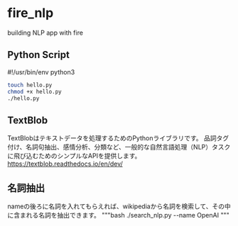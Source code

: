 # fire_nlp
building NLP app with fire

## Python Script

#!/usr/bin/env python3
```bash
touch hello.py
chmod +x hello.py
./hello.py
```

## TextBlob
TextBlobはテキストデータを処理するためのPythonライブラリです。
品詞タグ付け、名詞句抽出、感情分析、分類など、一般的な自然言語処理（NLP）タスクに飛び込むためのシンプルなAPIを提供します。https://textblob.readthedocs.io/en/dev/

## 名詞抽出

nameの後ろに名詞を入れてもらえれば、wikipediaから名詞を検索して、その中に含まれる名詞を抽出できます。
"""bash
./search_nlp.py --name OpenAI
"""